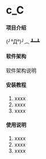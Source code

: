 # c_C

#### 项目介绍
(╯°Д°)╯︵ ┻━┻


#### 软件架构
软件架构说明


#### 安装教程

1. xxxx
2. xxxx
3. xxxx

#### 使用说明

1. xxxx
2. xxxx
3. xxxx

